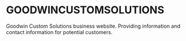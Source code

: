 # GOODWINCUSTOMSOLUTIONS
Goodwin Custom Solutions business website. Providing information and contact information for potential customers.
